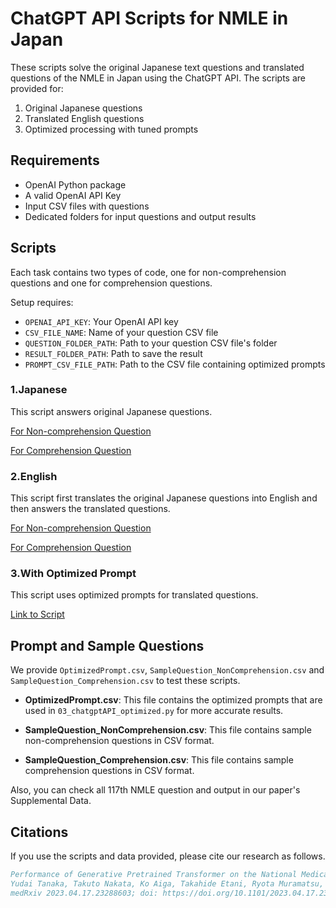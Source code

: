 # ChatGPT API Scripts for NMLE in Japan

These scripts solve the original Japanese text questions and translated questions of the NMLE in Japan using the ChatGPT API. The scripts are provided for:

1. Original Japanese questions
2. Translated English questions
3. Optimized processing with tuned prompts

## Requirements

- OpenAI Python package
- A valid OpenAI API Key
- Input CSV files with questions
- Dedicated folders for input questions and output results

## Scripts

Each task contains two types of code, one for non-comprehension questions and one for comprehension questions.

Setup requires:

- `OPENAI_API_KEY`: Your OpenAI API key
- `CSV_FILE_NAME`: Name of your question CSV file
- `QUESTION_FOLDER_PATH`: Path to your question CSV file's folder
- `RESULT_FOLDER_PATH`: Path to save the result
- `PROMPT_CSV_FILE_PATH`: Path to the CSV file containing optimized prompts

### 1.Japanese

This script answers original Japanese questions.

[For Non-comprehension Question](1-1_Japanese_NonComprehension.py)

[For Comprehension Question](2_Japanese_Comprehension.py)

### 2.English

This script first translates the original Japanese questions into English and then answers the translated questions.

[For Non-comprehension Question](1-1_Japanese_NonComprehension.py)

[For Comprehension Question](2_Japanese_Comprehension.py)

### 3.With Optimized Prompt

This script uses optimized prompts for translated questions. 

[Link to Script](03_chatgptAPI_optimized.py)

## Prompt and Sample Questions

We provide `OptimizedPrompt.csv`, `SampleQuestion_NonComprehension.csv` and `SampleQuestion_Comprehension.csv` to test these scripts.

- **OptimizedPrompt.csv**: This file contains the optimized prompts that are used in `03_chatgptAPI_optimized.py` for more accurate results.

- **SampleQuestion_NonComprehension.csv**: This file contains sample non-comprehension questions in CSV format.
- **SampleQuestion_Comprehension.csv**: This file contains sample comprehension questions in CSV format. 

Also, you can check all 117th NMLE question and output in our paper's Supplemental Data.

## Citations
If you use the scripts and data provided, please cite our research as follows.

```bibtex
Performance of Generative Pretrained Transformer on the National Medical Licensing Examination in Japan
Yudai Tanaka, Takuto Nakata, Ko Aiga, Takahide Etani, Ryota Muramatsu, Shun Katagiri, Hiroyuki Kawai, Fumiya Higashino, Masahiro Enomoto, Masao Noda, Mitsuhiro Kometani, Masayuki Takamura, Takashi Yoneda, Hiroaki Kakizaki, Akihiro Nomura
medRxiv 2023.04.17.23288603; doi: https://doi.org/10.1101/2023.04.17.23288603
